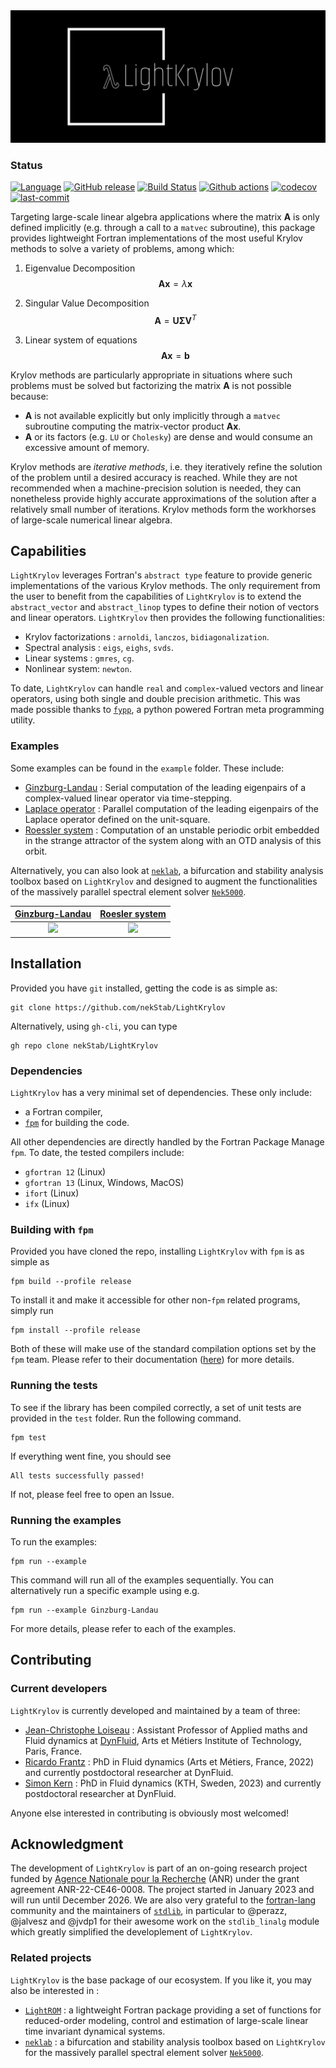<img src="imgs/logo-white.png" style="align:center; width:512px" />


### Status

[![Language](https://img.shields.io/badge/-Fortran-734f96?logo=fortran&logoColor=white)](https://github.com/topics/fortran)
[![GitHub release](https://img.shields.io/github/release/nekStab/LightKrylov.svg)](https://github.com/nekStab/LightKrylov/releases/latest)
[![Build Status](https://github.com/nekStab/LightKrylov/actions/workflows/ci.yml/badge.svg)](https://github.com/nekStab/LightKrylov/actions)
[![Github actions](https://github.com/nekStab/LightKrylov/actions/workflows/docs.yml/badge.svg?event=push)](https://nekstab.github.io/LightKrylov) 
[![codecov](https://codecov.io/gh/nekStab/LightKrylov/branch/main/graph/badge.svg)](https://codecov.io/gh/nekStan/LightKrylov)
[![last-commit](https://img.shields.io/github/last-commit/loiseaujc/quadprog)](https://github.com/loiseaujc/quadprog/commits/main)

Targeting large-scale linear algebra applications where the matrix $\mathbf{A}$ is only defined implicitly (e.g. through a call to a `matvec` subroutine), this package provides lightweight Fortran implementations of the most useful Krylov methods to solve a variety of problems, among which:

1. Eigenvalue Decomposition
   $$\mathbf{A} \mathbf{x} = \lambda \mathbf{x}$$

2. Singular Value Decomposition
   $$\mathbf{A} = \mathbf{U} \boldsymbol{\Sigma} \mathbf{V}^T$$

3. Linear system of equations
   $$\mathbf{Ax} = \mathbf{b}$$

Krylov methods are particularly appropriate in situations where such problems must be solved but factorizing the matrix $\mathbf{A}$ is not possible because:

- $\mathbf{A}$ is not available explicitly but only implicitly through a `matvec` subroutine computing the matrix-vector product $\mathbf{Ax}$.
- $\mathbf{A}$ or its factors (e.g. `LU` or `Cholesky`) are dense and would consume an excessive amount of memory.

Krylov methods are *iterative methods*, i.e. they iteratively refine the solution of the problem until a desired accuracy is reached. While they are not recommended when a machine-precision solution is needed, they can nonetheless provide highly accurate approximations of the solution after a relatively small number of iterations. Krylov methods form the workhorses of large-scale numerical linear algebra.

## Capabilities

`LightKrylov` leverages Fortran's `abstract type` feature to provide generic implementations of the various Krylov methods.
The only requirement from the user to benefit from the capabilities of `LightKrylov` is to extend the `abstract_vector` and `abstract_linop` types to define their notion of vectors and linear operators. `LightKrylov` then provides the following functionalities:

- Krylov factorizations : `arnoldi`, `lanczos`, `bidiagonalization`.
- Spectral analysis : `eigs`, `eighs`, `svds`.
- Linear systems : `gmres`, `cg`.
- Nonlinear system: `newton`.

To date, `LightKrylov` can handle `real` and `complex`-valued vectors and linear operators, using both single and double precision arithmetic.
This was made possible thanks to [`fypp`](https://github.com/aradi/fypp), a python powered Fortran meta programming utility.

### Examples

Some examples can be found in the `example` folder. These include:
- [Ginzburg-Landau]() : Serial computation of the leading eigenpairs of a complex-valued linear operator via time-stepping.
- [Laplace operator]() : Parallel computation of the leading eigenpairs of the Laplace operator defined on the unit-square.
- [Roessler system]() : Computation of an unstable periodic orbit embedded in the strange attractor of the system along with an OTD analysis of this orbit.

Alternatively, you can also look at [`neklab`](https://github.com/nekStab/neklab), a bifurcation and stability analysis toolbox based on `LightKrylov` and designed to augment the functionalities of the massively parallel spectral element solver [`Nek5000`](https://github.com/Nek5000/Nek5000).

| [**Ginzburg-Landau**](https://nekstab.github.io/LightKrylov/page/examples/ginzburg-landau.html) | [**Roesler system**](https://nekstab.github.io/LightKrylov/page/examples/roessler.html) |
| :---------------------: | :----------------------: |
| ![](https://nekstab.github.io/LightKrylov/page/examples/ginzburg_landau_modal_analysis.png) | ![](https://nekstab.github.io/LightKrylov/page/examples/roessler_chaotic_attractor_and_periodic_orbit.png) |

## Installation

Provided you have `git` installed, getting the code is as simple as:

```
git clone https://github.com/nekStab/LightKrylov
```

Alternatively, using `gh-cli`, you can type

```
gh repo clone nekStab/LightKrylov
```

### Dependencies

`LightKrylov` has a very minimal set of dependencies. These only include:

- a Fortran compiler,
- [`fpm`](https://github.com/fortran-lang/fpm) for building the code.

All other dependencies are directly handled by the Fortran Package Manage `fpm`.
To date, the tested compilers include:

- `gfortran 12` (Linux)
- `gfortran 13` (Linux, Windows, MacOS)
- `ifort` (Linux)
- `ifx` (Linux)

### Building with `fpm`

Provided you have cloned the repo, installing `LightKrylov` with `fpm` is as simple as

```
fpm build --profile release
```

To install it and make it accessible for other non-`fpm` related programs, simply run

```
fpm install --profile release
```

Both of these will make use of the standard compilation options set by the `fpm` team. Please refer to their documentation ([here](https://fpm.fortran-lang.org/)) for more details.

### Running the tests

To see if the library has been compiled correctly, a set of unit tests are provided in the `test` folder. Run the following command.

```
fpm test
```

If everything went fine, you should see

```
All tests successfully passed!
```

If not, please feel free to open an Issue.

### Running the examples

To run the examples:

```
fpm run --example
```

This command will run all of the examples sequentially. You can alternatively run a specific example using e.g.

```
fpm run --example Ginzburg-Landau
```

For more details, please refer to each of the examples.

## Contributing

### Current developers

`LightKrylov` is currently developed and maintained by a team of three:
- [Jean-Christophe Loiseau](https://loiseaujc.github.io/) : Assistant Professor of Applied maths and Fluid dynamics at [DynFluid](https://dynfluid.ensam.eu/), Arts et Métiers Institute of Technology, Paris, France.
- [Ricardo Frantz](https://github.com/ricardofrantz) : PhD in Fluid dynamics (Arts et Métiers, France, 2022) and currently postdoctoral researcher at DynFluid.
- [Simon Kern](https://github.com/Simkern/) : PhD in Fluid dynamics (KTH, Sweden, 2023) and currently postdoctoral researcher at DynFluid.

Anyone else interested in contributing is obviously most welcomed!

## Acknowledgment

The development of `LightKrylov` is part of an on-going research project funded by [Agence Nationale pour la Recherche](https://anr.fr/en/) (ANR) under the grant agreement ANR-22-CE46-0008. The project started in January 2023 and will run until December 2026.
We are also very grateful to the [fortran-lang](https://fortran-lang.org/) community and the maintainers of [`stdlib`](https://github.com/fortran-lang/stdlib), in particular to @perazz, @jalvesz and @jvdp1 for their awesome work on the `stdlib_linalg` module which greatly simplified the developlement of `LightKrylov`.

### Related projects

`LightKrylov` is the base package of our ecosystem. If you like it, you may also be interested in :
- [`LightROM`](https://github.com/nekStab/LightROM) : a lightweight Fortran package providing a set of functions for reduced-order modeling, control and estimation of large-scale linear time invariant dynamical systems.
- [`neklab`](https://github.com/nekStab/neklab) : a bifurcation and stability analysis toolbox based on `LightKrylov` for the massively parallel spectral element solver [`Nek5000`](https://github.com/Nek5000/Nek5000).
